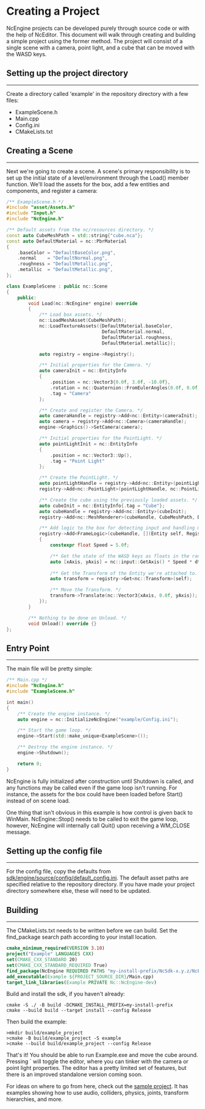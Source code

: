 # Creating a Project

NcEngine projects can be developed purely through source code or with the help of NcEditor. This document will walk through creating and building a simple project using the former method. The project will consist of a single scene with a camera, point light, and a cube that can be moved with the WASD keys.

## Setting up the project directory
-----------------------------------
Create a directory called 'example' in the repository directory with a few files:
* ExampleScene.h
* Main.cpp
* Config.ini
* CMakeLists.txt

## Creating a Scene
--------------------
Next we're going to create a scene. A scene's primary responsibility is to set up the initial state of a level/environment through the Load() member function. We'll load the assets for the box, add a few entities and components, and register a camera:

```cpp
/** ExampleScene.h */
#include "asset/Assets.h"
#include "Input.h"
#include "NcEngine.h"

/** Default assets from the nc/resources directory. */
const auto CubeMeshPath = std::string{"cube.nca"};
const auto DefaultMaterial = nc::PbrMaterial
{
    .baseColor = "DefaultBaseColor.png",
    .normal    = "DefaultNormal.png",
    .roughness = "DefaultMetallic.png",
    .metallic  = "DefaultMetallic.png",
};

class ExampleScene : public nc::Scene
{
    public:
        void Load(nc::NcEngine* engine) override
        {
            /** Load box assets. */
            nc::LoadMeshAsset(CubeMeshPath);
            nc::LoadTextureAssets({DefaultMaterial.baseColor,
                                   DefaultMaterial.normal,
                                   DefaultMaterial.roughness,
                                   DefaultMaterial.metallic});

            auto registry = engine->Registry();

            /** Initial properties for the Camera. */
            auto cameraInit = nc::EntityInfo
            {
                .position = nc::Vector3{0.0f, 3.0f, -10.0f},
                .rotation = nc::Quaternion::FromEulerAngles(0.0f, 0.0f, 0.785f),
                .tag = "Camera"
            };

            /** Create and register the Camera. */
            auto cameraHandle = registry->Add<nc::Entity>(cameraInit);
            auto camera = registry->Add<nc::Camera>(cameraHandle);
            engine->Graphics()->SetCamera(camera);

            /** Initial properties for the PointLight. */
            auto pointLightInit = nc::EntityInfo
            {
                .position = nc::Vector3::Up(),
                .tag = "Point Light"
            };

            /** Create the PointLight. */
            auto pointLightHandle = registry->Add<nc::Entity>(pointLightInit);
            registry->Add<nc::PointLight>(pointLightHandle, nc::PointLightInfo{});

            /** Create the cube using the previously loaded assets. */
            auto cubeInit = nc::EntityInfo{.tag = "Cube"};
            auto cubeHandle = registry->Add<nc::Entity>(cubeInit);
            registry->Add<nc::MeshRenderer>(cubeHandle, CubeMeshPath, DefaultMaterial, nc::TechniqueType::PhongAndUi);

            /** Add logic to the box for detecting input and handling movement. */
            registry->Add<FrameLogic>(cubeHandle, [](Entity self, Registry* registry, float dt)
            {
                constexpr float Speed = 5.0f;

                /** Get the state of the WASD keys as floats in the range [-1, 1] and scale them. */
                auto [xAxis, yAxis] = nc::input::GetAxis() * Speed * dt;
                
                /** Get the Transform of the Entity we're attached to. */
                auto transform = registry->Get<nc::Transform>(self);

                /** Move the Transform. */
                transform->Translate(nc::Vector3{xAxis, 0.0f, yAxis});
            });
        }

        /** Nothing to be done on Unload. */
        void Unload() override {}
};
```

## Entry Point
----------------------
The main file will be pretty simple:
```cpp
/** Main.cpp */
#include "NcEngine.h"
#include "ExampleScene.h"

int main()
{
    /** Create the engine instance. */
    auto engine = nc::InitializeNcEngine("example/Config.ini");

    /** Start the game loop. */
    engine->Start(std::make_unique<ExampleScene>());

    /** Destroy the engine instance. */
    engine->Shutdown();

    return 0;
}
```

NcEngine is fully initialized after construction until Shutdown is called, and any functions may be called even if the game loop isn't running. For instance, the assets for the box could have been loaded before Start() instead of on scene load.

One thing that isn't obvious in this example is how control is given back to WinMain. NcEngine::Stop() needs to be called to exit the game loop, however, NcEngine will internally call Quit() upon receiving a WM_CLOSE message.

## Setting up the config file
-------------------------
For the config file, copy the defaults from [sdk/engine/source/config/default_config.ini](../sdk/engine/source/config/default_config.ini). The default asset paths are specified relative to the repository directory. If you have made your project directory somewhere else, these will need to be updated.

## Building
------------
The CMakeLists.txt needs to be written before we can build. Set the find_package search path according to your install location.
```cmake
cmake_minimum_required(VERSION 3.10)
project("Example" LANGUAGES CXX)
set(CMAKE_CXX_STANDARD 20)
set(CMAKE_CXX_STANDARD_REQUIRED True)
find_package(NcEngine REQUIRED PATHS "my-install-prefix/NcSdk-x.y.z/NcEngine")
add_executable(Example ${PROJECT_SOURCE_DIR}/Main.cpp)
target_link_libraries(Example PRIVATE Nc::NcEngine-dev)
```

Build and install the sdk, if you haven't already:
```
cmake -S ./ -B build -DCMAKE_INSTALL_PREFIX=my-install-prefix
cmake --build build --target install --config Release
```

Then build the example:
```
>mkdir build/example_project
>cmake -B build/example_project -S example
>cmake --build build/example_project --config Release
```

That's it! You should be able to run Example.exe and move the cube around. Pressing ` will toggle the editor, where you can tinker with the camera or point light properties. The editor has a pretty limited set of features, but there is an improved standalone version coming soon.

For ideas on where to go from here, check out the [sample project](../project/source). It has examples showing how to use audio, colliders, physics, joints, transform hierarchies, and more.